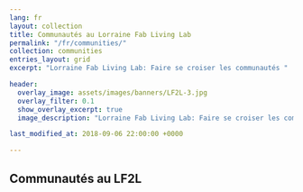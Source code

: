```yaml
---
lang: fr
layout: collection
title: Communautés au Lorraine Fab Living Lab
permalink: "/fr/communities/"
collection: communities
entries_layout: grid
excerpt: "Lorraine Fab Living Lab: Faire se croiser les communautés "

header:
  overlay_image: assets/images/banners/LF2L-3.jpg
  overlay_filter: 0.1
  show_overlay_excerpt: true
  image_description: "Lorraine Fab Living Lab: Faire se croiser les communautés "

last_modified_at: 2018-09-06 22:00:00 +0000

---
```

## Communautés au LF2L